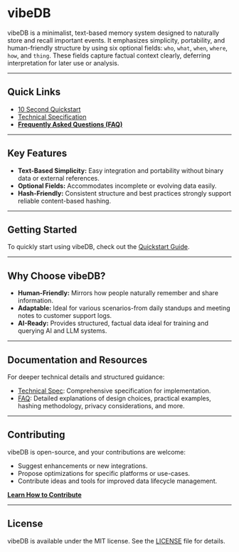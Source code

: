 # vibeDB

vibeDB is a minimalist, text-based memory system designed to naturally store and recall important events. It emphasizes simplicity, portability, and human-friendly structure by using six optional fields: `who`, `what`, `when`, `where`, `how`, and `thing`. These fields capture factual context clearly, deferring interpretation for later use or analysis.

---

## Quick Links

- [10 Second Quickstart](https://github.com/scottfalconer/vibeDB/blob/main/QUICK-START.md)
- [Technical Specification](https://github.com/scottfalconer/vibeDB/blob/main/vibeDB-spec.md)
- **[Frequently Asked Questions (FAQ)](https://github.com/scottfalconer/vibeDB/blob/main/FAQ.md)**

---

## Key Features

- **Text-Based Simplicity:** Easy integration and portability without binary data or external references.
- **Optional Fields:** Accommodates incomplete or evolving data easily.
- **Hash-Friendly:** Consistent structure and best practices strongly support reliable content-based hashing.

---

## Getting Started

To quickly start using vibeDB, check out the [Quickstart Guide](https://github.com/scottfalconer/vibeDB/blob/main/QUICK-START.md).

---

## Why Choose vibeDB?

- **Human-Friendly:** Mirrors how people naturally remember and share information.
- **Adaptable:** Ideal for various scenarios-from daily standups and meeting notes to customer support logs.
- **AI-Ready:** Provides structured, factual data ideal for training and querying AI and LLM systems.

---

## Documentation and Resources

For deeper technical details and structured guidance:

- [Technical Spec](https://github.com/scottfalconer/vibeDB/blob/main/vibeDB-spec.md): Comprehensive specification for implementation.
- [FAQ](https://github.com/scottfalconer/vibeDB/blob/main/FAQ.md): Detailed explanations of design choices, practical examples, hashing methodology, privacy considerations, and more.

---

## Contributing

vibeDB is open-source, and your contributions are welcome:
- Suggest enhancements or new integrations.
- Propose optimizations for specific platforms or use-cases.
- Contribute ideas and tools for improved data lifecycle management.

**[Learn How to Contribute](https://github.com/scottfalconer/vibeDB)**

---

## License

vibeDB is available under the MIT license. See the [LICENSE](https://github.com/scottfalconer/vibeDB/blob/main/LICENSE) file for details.

